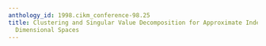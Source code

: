 ```yaml
---
anthology_id: 1998.cikm_conference-98.25
title: Clustering and Singular Value Decomposition for Approximate Indexing in High
  Dimensional Spaces
---
```

